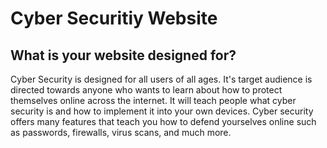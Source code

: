 # Cyber Securitiy Website

## What is your website designed for? 

Cyber Security is designed for all users of all ages. It's target audience is directed towards anyone who wants to learn about how to protect themselves online across the internet. It will teach people what cyber security is and how to implement it into your own devices. Cyber security offers many features that teach you how to defend yourselves online such as passwords, firewalls, virus scans, and much more. 